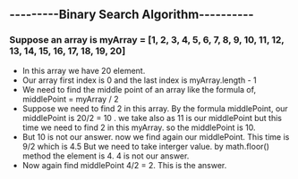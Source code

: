 ## ---------Binary Search Algorithm----------
### Suppose an array is myArray = [1, 2, 3, 4, 5, 6, 7, 8, 9, 10, 11, 12, 13, 14, 15, 16, 17, 18, 19, 20]
- In this array we have 20 element.
- Our array first index is 0 and the last index is myArray.length - 1
- We need to find the middle point of an array like the formula of, middlePoint = myArray / 2
- Suppose we need to find 2 in this array. By the formula middlePoint, our middlePoint is 20/2 = 10 . we take also as 11 is our middlePoint but this time we need to find 2 in this myArray. so the middlePoint is 10.
- But 10 is not our answer. now we find again our middlePoint. This time is 9/2 which is 4.5 But we need to take interger value. by math.floor() method the element is 4. 4 is not our answer.
- Now again find middlePoint 4/2 = 2. This is the answer.


